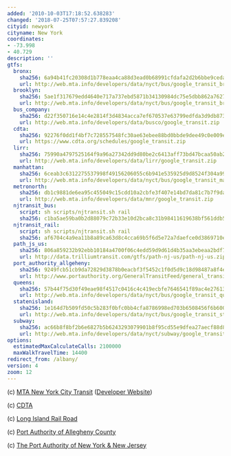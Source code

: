 ```yaml
---
added: '2010-10-03T17:18:52.638283'
changed: '2018-07-25T07:57:27.839208'
cityid: newyork
cityname: New York
coordinates:
- -73.998
- 40.729
description: ''
gtfs:
  bronx:
    sha256: 6a94b41fc20308d1b778eaa4ca88d3ead0b68991cfdafa2d2b6bbe9cedafd4e1
    url: http://web.mta.info/developers/data/nyct/bus/google_transit_bronx.zip
  brooklyn:
    sha256: 5ae1f317679edd4640e717a737ebd5871b34130984dc75e5dbb862a76274f2c0
    url: http://web.mta.info/developers/data/nyct/bus/google_transit_brooklyn.zip
  bus_company:
    sha256: d22f350716e14c4e2814f3d4834acca7ef670537e63799edfda3d9db873ff262
    url: http://web.mta.info/developers/data/busco/google_transit.zip
  cdta:
    sha256: 92276f0dd1f4bf7c728557548fc30ae63ebee88bd0bbde9dee49c0e009ee3c8b
    url: https://www.cdta.org/schedules/google_transit.zip
  lirr:
    sha256: 75990a4797525164f9a96a27342dd9d80be2c6413aff73bd47bcaa50ab2fc993
    url: http://web.mta.info/developers/data/lirr/google_transit.zip
  manhattan:
    sha256: 6ceab3c6312275537998f49156206055c6b941e535925d9d8524f304a99dd258
    url: http://web.mta.info/developers/data/nyct/bus/google_transit_manhattan.zip
  metronorth:
    sha256: db1c9881de6ea95c455049c15cdd10a2cbfe3f407e14bd7da81c7b7f9da04a35
    url: http://web.mta.info/developers/data/mnr/google_transit.zip
  njtransit_bus:
    script: sh scripts/njtransit.sh rail
    sha256: c1ba5ae59ba0b2d88079c72b33e10d2bca8c31b98411619638bf561ddb5f59af
  njtransit_rail:
    script: sh scripts/njtransit.sh rail
    sha256: af6704c4a9ea11b8a89ca63d8c4cca69b5f6d5e72a7daefce0d3869710efeabc
  path_js_us:
    sha256: 806a859232b92ebb10184a4700f06c4edd59d9d61d4b35aa3ebeaa2bdf7661fd
    url: http://data.trilliumtransit.com/gtfs/path-nj-us/path-nj-us.zip
  port_authority_allgeheny:
    sha256: 9249fcb51cb9da72829d3878b0eacbf3f5452c1f0d5d9c18d98487a8f4e5bb63
    url: http://www.portauthority.org/GeneralTransitFeed/general_transit_bing.zip
  queens:
    sha256: 57b44f75d30f49eae98f4517c0416c4c419ecbfe7646541f89ac4e27613e8c90
    url: http://web.mta.info/developers/data/nyct/bus/google_transit_queens.zip
  statenisland:
    sha256: 1e164d7b509fd50c5b283f0bfc0bb4cfa8786998ed703b6508456f6b6006f696
    url: http://web.mta.info/developers/data/nyct/bus/google_transit_staten_island.zip
  subway:
    sha256: ac66b8f8bf2b6e6827b5b6243293079901b8f95cd55e9dfea27aecf88d8931ac
    url: http://web.mta.info/developers/data/nyct/subway/google_transit.zip
options:
  estimatedMaxCalculateCalls: 2100000
  maxWalkTravelTime: 14400
redirect_from: /albany/
version: 4
zoom: 12
---
```


(c) [MTA New York City Transit](http://www.mta.info/) ([Developer Website](http://www.mta.info/developers/))

(c) [CDTA](http://www.cdta.org/)

(c) [Long Island Rail Road](http://mta.info/lirr)

(c) [Port Authority of Allegheny County](http://www.portauthority.org/)

(c) [The Port Authority of New York & New Jersey](http://www.panynj.gov/)
